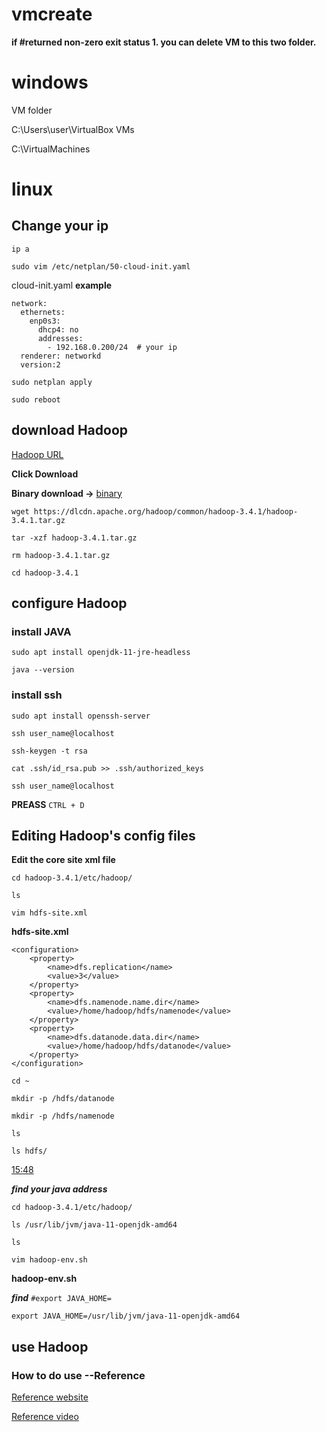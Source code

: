 ﻿# vmcreate

**if #returned non-zero exit status 1. you can delete VM to this two folder.**

# windows
VM folder

C:\Users\user\VirtualBox VMs

C:\VirtualMachines

# linux
## Change your ip 

```
ip a

sudo vim /etc/netplan/50-cloud-init.yaml
```

cloud-init.yaml **example**
```
network:
  ethernets:
    enp0s3:
      dhcp4: no
      addresses:
        - 192.168.0.200/24  # your ip
  renderer: networkd
  version:2
```

```
sudo netplan apply

sudo reboot
```

## download Hadoop
[Hadoop URL](https://hadoop.apache.org/)

**Click Download**

**Binary download ->** [binary](https://www.apache.org/dyn/closer.cgi/hadoop/common/hadoop-3.4.1/hadoop-3.4.1.tar.gz)

```
wget https://dlcdn.apache.org/hadoop/common/hadoop-3.4.1/hadoop-3.4.1.tar.gz

tar -xzf hadoop-3.4.1.tar.gz

rm hadoop-3.4.1.tar.gz

cd hadoop-3.4.1
```

## configure Hadoop

### install JAVA
```
sudo apt install openjdk-11-jre-headless

java --version
```

### install ssh
```
sudo apt install openssh-server

ssh user_name@localhost

ssh-keygen -t rsa

cat .ssh/id_rsa.pub >> .ssh/authorized_keys

ssh user_name@localhost
```

 **PREASS** `CTRL + D`

## Editing Hadoop's config files

**Edit the core site xml file**
```
cd hadoop-3.4.1/etc/hadoop/

ls

vim hdfs-site.xml
```

**hdfs-site.xml**
```
<configuration>
    <property>
        <name>dfs.replication</name>
        <value>3</value>  
    </property>
    <property>
        <name>dfs.namenode.name.dir</name>
        <value>/home/hadoop/hdfs/namenode</value>
    </property>
    <property>
        <name>dfs.datanode.data.dir</name>
        <value>/home/hadoop/hdfs/datanode</value>
    </property>
</configuration>
```

```
cd ~

mkdir -p /hdfs/datanode

mkdir -p /hdfs/namenode

ls

ls hdfs/
```

[15:48](https://www.youtube.com/watch?v=EJj_0o-EY50&list=PLJlKGwy-7Ac6ASmzZPjonzYsV4vPELf0x&index=3&ab_channel=JoshuaHruzik)

***find your java address***

```
cd hadoop-3.4.1/etc/hadoop/

ls /usr/lib/jvm/java-11-openjdk-amd64

ls

vim hadoop-env.sh
```

**hadoop-env.sh**

***find***  `#export JAVA_HOME=`
```
export JAVA_HOME=/usr/lib/jvm/java-11-openjdk-amd64
```

## use Hadoop

### How to do use --Reference

[Reference website](https://sparkbyexamples.com/hadoop/apache-hadoop-installation/)

[Reference video](https://www.youtube.com/watch?v=hRtInGQhBxs&list=PLJlKGwy-7Ac6ASmzZPjonzYsV4vPELf0x)
